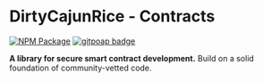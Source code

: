 # DirtyCajunRice - Contracts

[![NPM Package](https://img.shields.io/npm/v/@dirtycajunrice/contracts.svg)](https://www.npmjs.org/package/@dirtycajunrice/contracts)
[![gitpoap badge](https://public-api.gitpoap.io/v1/repo/dirtycajunrice/contracts/badge)](https://www.gitpoap.io/gh/dirtycajunrice/contracts)

**A library for secure smart contract development.** Build on a solid foundation of community-vetted code.